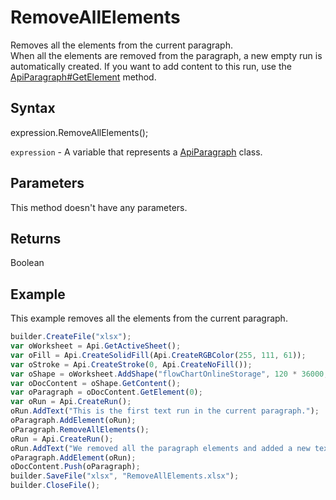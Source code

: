 # RemoveAllElements

Removes all the elements from the current paragraph.
<br>When all the elements are removed from the paragraph, a new empty run is automatically created. If you want to add content to this run, use the [ApiParagraph#GetElement](./GetElement.md) method.

## Syntax

expression.RemoveAllElements();

`expression` - A variable that represents a [ApiParagraph](../ApiParagraph.md) class.

## Parameters

This method doesn't have any parameters.

## Returns

Boolean

## Example

This example removes all the elements from the current paragraph.

```javascript
builder.CreateFile("xlsx");
var oWorksheet = Api.GetActiveSheet();
var oFill = Api.CreateSolidFill(Api.CreateRGBColor(255, 111, 61));
var oStroke = Api.CreateStroke(0, Api.CreateNoFill());
var oShape = oWorksheet.AddShape("flowChartOnlineStorage", 120 * 36000, 70 * 36000, oFill, oStroke, 0, 2 * 36000, 0, 3 * 36000);
var oDocContent = oShape.GetContent();
var oParagraph = oDocContent.GetElement(0);
var oRun = Api.CreateRun();
oRun.AddText("This is the first text run in the current paragraph.");
oParagraph.AddElement(oRun);
oParagraph.RemoveAllElements();
oRun = Api.CreateRun();
oRun.AddText("We removed all the paragraph elements and added a new text run inside it.");
oParagraph.AddElement(oRun);
oDocContent.Push(oParagraph);
builder.SaveFile("xlsx", "RemoveAllElements.xlsx");
builder.CloseFile();
```